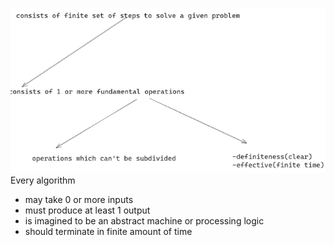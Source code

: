 ![](_resources/Pasted%20image%2020231110191508.png)
Every algorithm
- may take 0 or more inputs
- must produce at least 1 output
- is imagined to be an abstract machine or processing logic
- should terminate in finite amount of time
